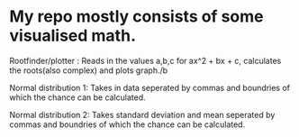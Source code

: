 # My repo mostly consists of some visualised math.

Rootfinder/plotter : Reads in the values a,b,c for ax^2 + bx + c, calculates the roots(also complex) and plots graph./b

Normal distribution 1: Takes in data seperated by commas and boundries of which the chance can be calculated.

Normal distribution 2: Takes standard deviation and mean seperated by commas and boundries of which the chance can be calculated.
